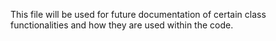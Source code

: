 This file will be used for future documentation of certain class functionalities and how they are used within the code.